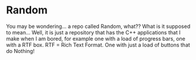 # Random

You may be wondering... a repo called Random, what?? What is it supposed to mean... Well, it is just a repository that has the C++ applications that I make when I am bored, for example one with a load of progress bars, one with a RTF box. RTF = Rich Text Format. One with just a load of buttons that do Nothing!
